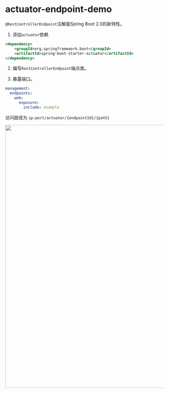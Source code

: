 # actuator-endpoint-demo

`@RestControllerEndpoint`注解是Spring Boot 2.0的新特性。

1. 添加`actuator`依赖

```xml
<dependency>
    <groupId>org.springframework.boot</groupId>
    <artifactId>spring-boot-starter-actuator</artifactId>
</dependency>
```

2. 编写`RestControllerEndpoint`端点类。

3. 暴露端口。

```yml
management:
  endpoints:
    web:
      exposure:
        include: example
```


访问路径为 `ip:port/actuator/{endpointId}/{path}`

<a href="https://asciinema.org/a/https://asciinema.org/a/QJiExhmWKtE5pIhy3wybVXGwn?autoplay=1"><img src="https://asciinema.org/a/DSCWHBzpm7t0SNdnFGjzyOz0N.png" width="836"/></a>
